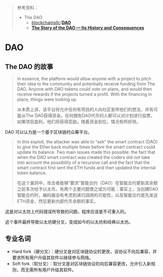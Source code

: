 > 参考资料：
>
> - The DAO
>   - [blockchainsllc](https://github.com/blockchainsllc)/**[DAO](https://github.com/blockchainsllc/DAO)**
>   - [**The Story of the DAO — Its History and Consequences**](https://medium.com/swlh/the-story-of-the-dao-its-history-and-consequences-71e6a8a551ee)

# DAO

## The DAO 的故事

> In essence, the platform would allow anyone with a project to pitch their idea to the community and potentially receive funding from The DAO. Anyone with DAO tokens could vote on plans, and would then receive rewards if the projects turned a profit. With the financing in place, things were looking up.
>
> 从本质上讲，该平台将允许任何有项目的人向社区宣传他们的想法，并有可能从The DAO获得资金。任何拥有DAO代币的人都可以对计划进行投票，如果项目盈利，他们将获得奖励。随着资金到位，情况有所好转。

DAO 可以认为是一个基于区块链的众筹平台。

> In this exploit, the attacker was able to “ask” the smart contract (DAO) to give the Ether back multiple times before the smart contract could update its balance. Two main issues made this possible: the fact that when the DAO smart contract was created the coders did not take into account the possibility of a recursive call and the fact that the smart contract first sent the ETH funds and then updated the internal token balance.
>
> 在这个漏洞中，攻击者能够“要求”智能合约（DAO）在智能合约更新其余额之前多次给予以太币。有两个主要问题使之成为可能：事实上，当创建DAO智能合约时，编码器没有考虑到递归调用的可能性，以及智能合约首先发送ETH资金，然后更新内部代币余额的事实。

这是对以太坊上代码错误所导致的问题。程序应该是不可重入的。

这个事件最终导致以太坊硬分叉，变成如今的以太坊和经典以太坊。



## 专业名词

- Hard fork（硬分叉）：硬分叉是对区块链协议的更改，该协议不向后兼容，并要求所有用户升级其软件以继续参与网络。
- Soft fork（软分叉）：软分叉是对区块链协议的向后兼容更改，允许引入新规则，而无需所有用户升级其软件。
